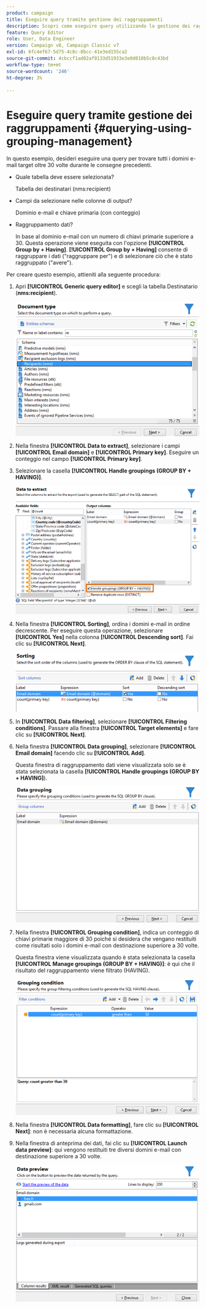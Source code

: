 ```yaml
---
product: campaign
title: Eseguire query tramite gestione dei raggruppamenti
description: Scopri come eseguire query utilizzando la gestione dei raggruppamenti
feature: Query Editor
role: User, Data Engineer
version: Campaign v8, Campaign Classic v7
exl-id: 6fc4ef67-5d75-4c8c-8bcc-41e3ed155ca2
source-git-commit: 4cbccf1ad02af9133d51933e3e0d010b5c8c43bd
workflow-type: tm+mt
source-wordcount: '246'
ht-degree: 3%

---
```


# Eseguire query tramite gestione dei raggruppamenti {#querying-using-grouping-management}



In questo esempio, desideri eseguire una query per trovare tutti i domini e-mail target oltre 30 volte durante le consegne precedenti.

* Quale tabella deve essere selezionata?

  Tabella dei destinatari (nms:recipient)

* Campi da selezionare nelle colonne di output?

  Dominio e-mail e chiave primaria (con conteggio)

* Raggruppamento dati?

  In base al dominio e-mail con un numero di chiavi primarie superiore a 30. Questa operazione viene eseguita con l&#39;opzione **[!UICONTROL Group by + Having]**. **[!UICONTROL Group by + Having]** consente di raggruppare i dati (&quot;raggruppare per&quot;) e di selezionare ciò che è stato raggruppato (&quot;avere&quot;).

Per creare questo esempio, attieniti alla seguente procedura:

1. Apri **[!UICONTROL Generic query editor]** e scegli la tabella Destinatario (**nms:recipient**).

   ![](assets/query_editor_02.png)

1. Nella finestra **[!UICONTROL Data to extract]**, selezionare i campi **[!UICONTROL Email domain]** e **[!UICONTROL Primary key]**. Eseguire un conteggio nel campo **[!UICONTROL Primary key]**.

1. Selezionare la casella **[!UICONTROL Handle groupings (GROUP BY + HAVING)]**.

   ![](assets/query_editor_nveau_29.png)

1. Nella finestra **[!UICONTROL Sorting]**, ordina i domini e-mail in ordine decrescente. Per eseguire questa operazione, selezionare **[!UICONTROL Yes]** nella colonna **[!UICONTROL Descending sort]**. Fai clic su **[!UICONTROL Next]**.

   ![](assets/query_editor_nveau_70.png)

1. In **[!UICONTROL Data filtering]**, selezionare **[!UICONTROL Filtering conditions]**. Passare alla finestra **[!UICONTROL Target elements]** e fare clic su **[!UICONTROL Next]**.
1. Nella finestra **[!UICONTROL Data grouping]**, selezionare **[!UICONTROL Email domain]** facendo clic su **[!UICONTROL Add]**.

   Questa finestra di raggruppamento dati viene visualizzata solo se è stata selezionata la casella **[!UICONTROL Handle groupings (GROUP BY + HAVING]**).

   ![](assets/query_editor_blocklist_04.png)

1. Nella finestra **[!UICONTROL Grouping condition]**, indica un conteggio di chiavi primarie maggiore di 30 poiché si desidera che vengano restituiti come risultati solo i domini e-mail con destinazione superiore a 30 volte.

   Questa finestra viene visualizzata quando è stata selezionata la casella **[!UICONTROL Manage groupings (GROUP BY + HAVING)]**: è qui che il risultato del raggruppamento viene filtrato (HAVING).

   ![](assets/query_editor_blocklist_05.png)

1. Nella finestra **[!UICONTROL Data formatting]**, fare clic su **[!UICONTROL Next]**: non è necessaria alcuna formattazione.
1. Nella finestra di anteprima dei dati, fai clic su **[!UICONTROL Launch data preview]**: qui vengono restituiti tre diversi domini e-mail con destinazione superiore a 30 volte.

   ![](assets/query_editor_blocklist_06.png)
